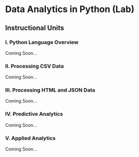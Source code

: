 # Data Analytics in Python (Lab)

## Instructional Units

### I. Python Language Overview

Coming Soon...

### II. Processing CSV Data

Coming Soon...

### III. Processing HTML and JSON Data 

Coming Soon...

### IV. Predictive Analytics

Coming Soon...

### V. Applied Analytics

Coming Soon...

